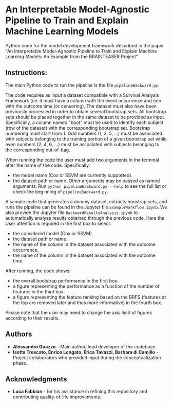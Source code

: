 # An Interpretable Model-Agnostic Pipeline to Train and Explain Machine Learning Models
Python code for the model development framework described in the paper "An Interpretable Model-Agnostic Pipeline to Train and Explain Machine Learning Models: An Example from the BRAINTEASER Project"

## Instructions:

The main Python code to run the pipeline is the file `pipelineBackward.py`.

The code requires as input a dataset compatible with a Survival Analysis Framework (i.e. it must have a column with the event occurrence and one with the outcome time (or censoring).
The dataset must also have been previously processed in order to obtain several bootstrap sets. All bootstrap sets should be placed together in the same dataset to be provided as input. Specifically, a column named "boot" must be used to identify each subject (row of the dataset) with the corresponding bootstrap set. Bootstrap numbering must start from 1. Odd numbers (1, 3, 5, ...) must be associated with subjects belonging to the training portion of a given bootstrap set while even numbers (2, 4, 6, ...) must be associated with subjects belonging to the corresponding out-of-bag.

When running the code the user must add two arguments in the terminal after the name of the code.
Specifically:
- the model name (Cox or SSVM are currently supported).
- the dataset path or name.
Other arguments may be passed as named arguments. Run `python pipelineBackward.py --help` to see the full list or check the beginning of `pipelineBackward.py`.

A sample code that generates a dummy dataset, extracts boostrap sets, and runs the pipeline can be found in the Jupyter file `ExampleWorkflow.ipynb`.
We also provide the Jupyter file `BackwardResultsAnalysis.ipynb` to automatically analyze results obtained through the previous code.
Here the User attention is required in the first box to select:
- the considered model (Cox or SSVM).
- the dataset path or name.
- the name of the column in the dataset associated with the outcome occurrence.
- the name of the column in the dataset associated with the outcome time.

After running, the code shows:
- the overall bootstrap performance in the first box.
- a figure representing the performance as a function of the number of features in the third box.
- a figure representing the feature ranking based on the BRFS (features at the top are removed later and thus more informative) in the fourth box.

Please note that the user may need to change the axis limit of figures according to their results.

## Authors

- **Alessandro Guazzo** - Main author, lead developer of the codebase.
- **Isotta Trescato, Enrico Longato, Erica Tavazzi, Barbara di Camillo** - Project collaborators who provided input during the conceptualization phase.

## Acknowledgments

- **Luca Fabbian** - for his assistance in refining this repository and contributing quality-of-life improvements.
